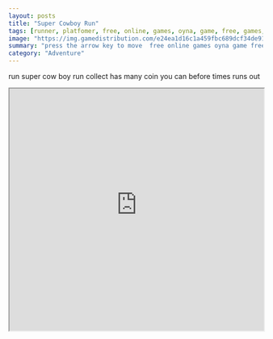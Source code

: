 ```yaml
---
layout: posts
title: "Super Cowboy Run"
tags: [runner, platfomer, free, online, games, oyna, game, free, games, play, play, games]
image: "https://img.gamedistribution.com/e24ea1d16c1a459fbc689dcf34de9169-512x512.jpeg"
summary: "press the arrow key to move  free online games oyna game free games play play games"
category: "Adventure"
---
```


run super cow boy run collect has many coin you can before times runs out

<iframe width="100%" height="480px;" src="https://html5.gamedistribution.com/e24ea1d16c1a459fbc689dcf34de9169/"></iframe>